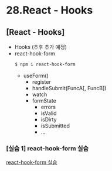 # 28.React - Hooks

## [React - Hooks]

- Hooks (추후 추가 예정)
- react-hook-form
  ```bash
  $ npm i react-hook-form
  ```
  - useForm()
    - register
    - handleSubmit(FuncA[, FuncB])
    - watch
    - formState
      - errors
      - isValid
      - isDirty
      - isSubmitted
      - ...

### \[실습 1] react-hook-form 실습

[react-hook-form 실습](./src/components/react-hook-form/Training.js)
